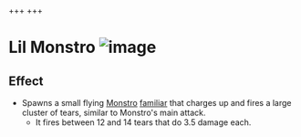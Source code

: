 +++
+++

 # Lil Monstro ![image](/image/Lil_Monstro.png) 


Effect
--------


* Spawns a small flying [Monstro](/wiki/Monstro "Monstro") [familiar](/wiki/Familiar "Familiar") that charges up and fires a large cluster of tears, similar to Monstro's main attack.
	+ It fires between 12 and 14 tears that do 3.5 damage each.


